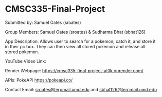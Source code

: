 # CMSC335-Final-Project

Submitted by: Samuel Oates (sroates)

Group Members: Samuel Oates (sroates) & Sudharma Bhat (sbhat126)

App Description: Allows user to search for a pokemon, catch it, and store it in their pc box. They can then view all stored pokemon and release all stored pokemon.

YouTube Video Link: 

Render Webpage: https://cmsc335-final-project-at0k.onrender.com/

APIs: PokeAPI https://pokeapi.co/

Contact Email: sroates@terpmail.umd.edu and sbhat126@terpmail.umd.edu
